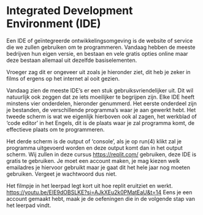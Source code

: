 # Integrated Development Environment (IDE)


Een IDE of geïntegreerde ontwikkelingsomgeving is de website of service die we zullen gebruiken om te programmeren. Vandaag hebben de meeste bedrijven hun eigen versie, en bestaan en vele gratis opties online maar deze bestaan allemaal uit dezelfde basiselementen.

Vroeger zag dit er ongeveer uit zoals je hieronder ziet, dit heb je zeker in films of ergens op het internet al ooit gezien.


Vandaag zien de meeste IDE’s er een stuk gebruiksvriendelijker uit. Dit wil natuurlijk ook zeggen dat ze iets moeilijker te begrijpen zijn. Elke IDE heeft minstens vier onderdelen, hieronder genummerd.
Het eerste onderdeel zijn je bestanden, de verschillende programma’s waar je aan gewerkt hebt.
Het tweede scherm is wat we eigenlijk hierboven ook al zagen, het werkblad of ‘code editor’ in het Engels, dit is de plaats waar je zal programma komt, de effectieve plaats om te programmeren.

Het derde scherm is de output of ‘console’, als je op run(4) klikt zal je programma uitgevoerd worden en deze output komt dan in het output scherm. Wij zullen in deze cursus https://replit.com/ gebruiken, deze IDE is gratis te gebruiken.
Je moet een account maken, je mag kiezen welk emailadres je hiervoor gebruikt maar je gaat dit het hele jaar nog moeten gebruiken.
Vergeet je wachtwoord dus niet.


Het filmpje in het leerpad legt kort uit hoe replit eruitziet en werkt. https://youtu.be/EIE9dOBSLKE?si=AJkXEu2k0PMatEaU&t=14
Eens je een account gemaakt hebt, maak je de oefeningen die in de volgende stap van het leerpad vindt.
